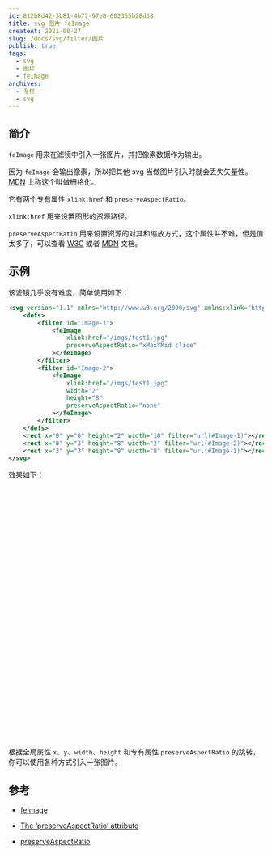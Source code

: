 ```yaml
---
id: 812b8d42-3b81-4b77-97e8-602355b28d38
title: svg 图片 feImage
createAt: 2021-08-27
slug: /docs/svg/filter/图片
publish: true
tags:
  - svg
  - 图片
  - feImage
archives:
  - 专栏
  - svg
---
```


## 简介

`feImage` 用来在滤镜中引入一张图片，并把像素数据作为输出。

因为 `feImage` 会输出像素，所以把其他 svg 当做图片引入时就会丢失矢量性。[MDN][1] 上称这个叫做栅格化。

它有两个专有属性 `xlink:href` 和 `preserveAspectRatio`。

`xlink:href` 用来设置图形的资源路径。

`preserveAspectRatio` 用来设置资源的对其和缩放方式，这个属性并不难，但是值太多了，可以查看 [W3C][2] 或者 [MDN][3] 文档。

## 示例

该滤镜几乎没有难度，简单使用如下：

```xml
<svg version="1.1" xmlns="http://www.w3.org/2000/svg" xmlns:xlink="http://www.w3.org/1999/xlink" x="0" y="0" width="500" height="500" viewBox="0 0 10 10">
	<defs>
		<filter id="Image-1">
			<feImage
				xlink:href="/imgs/test1.jpg"
				preserveAspectRatio="xMaxYMid slice"
			></feImage>
		</filter>
		<filter id="Image-2">
			<feImage
				xlink:href="/imgs/test1.jpg"
				width="2"
				height="8"
				preserveAspectRatio="none"
			></feImage>
		</filter>
	</defs>
	<rect x="0" y="0" height="2" width="10" filter="url(#Image-1)"></rect>
	<rect x="0" y="3" height="8" width="2" filter="url(#Image-2)"></rect>
	<rect x="3" y="3" height="8" width="8" filter="url(#Image-1)"></rect>
</svg>
```

效果如下：

<svg version="1.1" xmlns="http://www.w3.org/2000/svg" xmlns:xlink="http://www.w3.org/1999/xlink" x="0" y="0" width="500" height="500" viewBox="0 0 10 10">
	<defs>
		<filter id="Image-1">
			<feImage
				xlink:href="/imgs/test1.jpg"
				preserveAspectRatio="xMaxYMid slice"
			></feImage>
		</filter>
		<filter id="Image-2">
			<feImage
				xlink:href="/imgs/test1.jpg"
				width="2"
				height="8"
				preserveAspectRatio="none"
			></feImage>
		</filter>
	</defs>
	<rect x="0" y="0" height="2" width="10" filter="url(#Image-1)"></rect>
	<rect x="0" y="3" height="8" width="2" filter="url(#Image-2)"></rect>
	<rect x="3" y="3" height="8" width="8" filter="url(#Image-1)"></rect>
</svg>

根据全局属性 `x`、`y`、`width`、`height` 和专有属性 `preserveAspectRatio` 的跳转，你可以使用各种方式引入一张图片。

## 参考

- [feImage][1]

- [The ‘preserveAspectRatio’ attribute][2]

- [preserveAspectRatio][3]

[1]: https://developer.mozilla.org/zh-CN/docs/Web/SVG/Element/feImage
[2]: https://www.w3.org/TR/SVG11/coords.html#PreserveAspectRatioAttribute
[3]: https://developer.mozilla.org/zh-CN/docs/Web/SVG/Attribute/preserveAspectRatio
